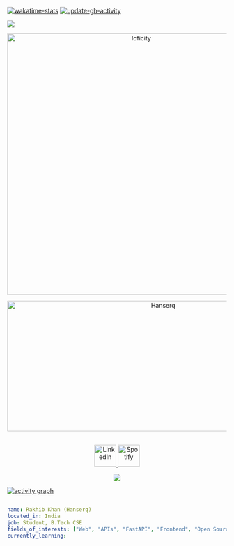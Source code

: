 [![wakatime-stats](https://github.com/Hanserq/Hanserq/actions/workflows/wakatime-stats.yml/badge.svg)](https://github.com/Hanserq/Hanserq/actions/workflows/wakatime-stats.yml)
[![update-gh-activity](https://github.com/Hanserq/Hanserq/actions/workflows/update-gh-activity.yml/badge.svg)](https://github.com/Hanserq/Hanserq/actions/workflows/update-gh-activity.yml)

![](https://visitor-badge.laobi.icu/badge?page_id=Hanserq.Hanserq)


<!-- Banner (optional) -->

<p align="center">
  <img alt="loficity" width="600px" src="https://github.com/HyunCafe/HyunCafe/raw/main/assests/loficity.gif" />
</p>


<p align="center">
  <img src="https://socialify.git.ci/Hanserq/Hanserq/image?font=Source%20Code%20Pro&forks=1&issues=1&language=1&name=1&owner=1&pattern=Plus&pulls=1&stargazers=1&theme=Dark" alt="Hanserq" width="700" height="300" />
</p>

<p align="center">
<br/>
<a href="https://www.linkedin.com/in/https://www.linkedin.com/in/rakhib-khan-b6ab06325/">
  <img alt="LinkedIn" width="50px" src="https://user-images.githubusercontent.com/43545812/144035037-0f415fc7-9f96-4517-a370-ccc6e78a714b.png" />
</a>
<a href="https://open.spotify.com/user/86m12v5228197e453dcvh8wte">
  <img alt="Spotify" width="50px" src="https://user-images.githubusercontent.com/43545812/144035120-1ad5169b-91c7-4078-bef9-6a82c733f373.png" />
</a>
<br>
</p>

<p align="center">
  <img src="https://github-profile-trophy.vercel.app/?username=Hanserq&theme=onedark&column=-1" />
</p>

[![activity graph](https://github-readme-activity-graph.vercel.app/graph?username=Hanserq&theme=github-dark-dimmed&custom_title=Hanserq%20Activity%20Graph&hide_border=true)](https://github.com/ashutosh00710/github-readme-activity-graph)

```yaml

name: Rakhib Khan (Hanserq)
located_in: India
job: Student, B.Tech CSE
fields_of_interests: ["Web", "APIs", "FastAPI", "Frontend", "Open Source"]
currently_learning:

```


